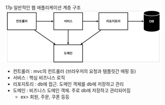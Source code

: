 17p 일반적인 웹 애플리케이션 계층 구조
![17.png](./17.png)
* 컨트롤러 : mvc의 컨트롤러 (브라우저의 요청과 템플릿간 매핑 등)
* 서비스 : 핵심 비즈니스 로직
* 리포지토리 : db에 접근. 도메인 객체를 db에 저장하고 관리
* 도메인 : 비즈니스 도메인 객체. 주로 db에 저장하고 관리되어짐
  * ex> 회원, 주문, 쿠폰 등등